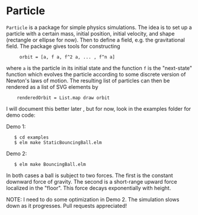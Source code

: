 
Particle
========

`Particle` is a package for simple physics simulations.
The idea is to set up a particle with a certain
mass, initial position, initial velocity, and shape
(rectangle or ellipse for now).  Then to define a field,
e.g. the gravitational field.  The package gives tools
for constructing  

```
     orbit = [a, f a, f^2 a, ... , f^n a]
```

where   `a`   is the particle in its initial state and
the function   `f`   is the "next-state" function which
evolves the particle according to some discrete version
of Newton's laws of motion.  The resulting list
of particles can then be rendered as a list of SVG
elements by

```
    renderedOrbit = List.map draw orbit
```

I will document this better later , but for now, look
in the examples folder for demo code:

Demo 1:

```
   $ cd examples
   $ elm make StaticBouncingBall.elm
```

Demo 2:

```
   $ elm make BouncingBall.elm
```

In both cases a ball is subject to two forces.  The first
is the constant downward force of gravity.  The second
is a short-range upward force localized in the "floor".
This force decays exponentially with height.

NOTE: I need to do some optimization in Demo 2.  The
simulation slows down as it progresses.  Pull requests
appreciated!  
